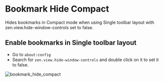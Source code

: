 
# Bookmark Hide Compact

Hides bookmarks in Compact mode when using Single toolbar layout with zen.view.hide-window-controls set to false.

## Enable bookmarks in Single toolbar layout

- Go to `about:config`
- Search for `zen.view.hide-window-controls` and double click on it to set it to false.

![bookmark_hide_compact](https://github.com/user-attachments/assets/82022ac0-3881-49c5-8815-0be9e3f47c96)
